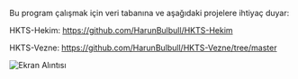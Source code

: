Bu program çalışmak için veri tabanına ve aşağıdaki projelere ihtiyaç duyar:

HKTS-Hekim: https://github.com/HarunBulbull/HKTS-Hekim

HKTS-Vezne: https://github.com/HarunBulbull/HKTS-Vezne/tree/master

![Ekran Alıntısı](https://github.com/HarunBulbull/HKTS-ManagementCenter/assets/95485758/c675ba88-68f3-490e-9461-92eac054d79e)
